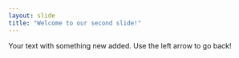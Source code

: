 ```yaml
---
layout: slide
title: "Welcome to our second slide!"
---
```

Your text with something new added.
Use the left arrow to go back!
